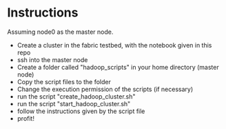 # Instructions

Assuming node0 as the master node.

* Create a cluster in the fabric testbed, with the notebook given in this repo
* ssh into the master node
* Create a folder called "hadoop_scripts" in your home directory (master node)
* Copy the script files to the folder
* Change the execution permission of the scripts (if necessary)
* run the script "create_hadoop_cluster.sh"
* run the script "start_hadoop_cluster.sh"
* follow the instructions given by the script file
* profit!
